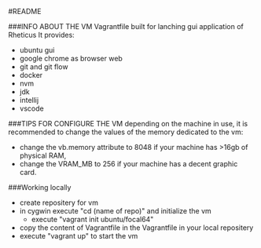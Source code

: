 #README

###INFO ABOUT THE VM
Vagrantfile built for lanching gui application of Rheticus
It provides:
- ubuntu gui
- google chrome as browser web
- git and git flow
- docker
- nvm
- jdk
- intellij
- vscode


###TIPS FOR CONFIGURE THE VM
depending on the machine in use, it is recommended to change the values of the memory dedicated to the vm:
- change the vb.memory attribute to 8048 if your machine has >16gb of physical RAM,
- change the VRAM_MB to 256 if your machine has a decent graphic card.


###Working locally
- create repositery for vm 
- in cygwin execute "cd (name of repo)" and initialize the vm
    - execute  "vagrant init ubuntu/focal64"
- copy the content of Vagrantfile in the Vagrantfile in your local repositery
- execute "vagrant up" to start the vm


